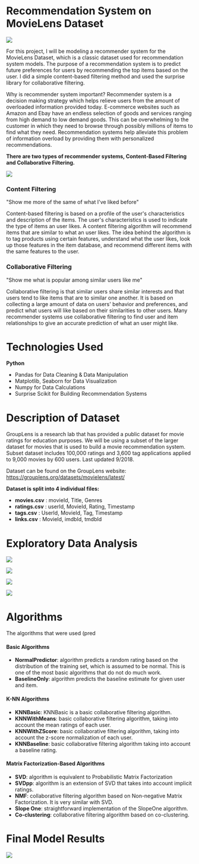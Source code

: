 # Recommendation System on MovieLens Dataset

![](https://github.com/ttam37/dsc-mod-4-project-v2-1-onl01-dtsc-ft-052620/blob/master/images/recommender-system-for-movie-recommendation.jpg)

For this project, I will be modeling a recommender system for the MovieLens Dataset, which is a classic dataset used for recommendation system models. The purpose of a recommendation system is to predict future preferences for users by recommending the top items based on the user. I did a simple content-based filtering method and used the surprise library for collaborative filtering.

Why is recommender system important? Recommender system is a decision making strategy which helps relieve users from the amount of overloaded information provided today. E-commerce websites such as Amazon and Ebay have an endless selection of goods and services ranging from high demand to low demand goods. This can be overwhelming to the customer in which they need to browse through possibly millions of items to find what they need. Recommendation systems help alleviate this problem of information overload by providing them with personalized recommendations.

**There are two types of recommender systems, Content-Based Filtering and Collaborative Filtering.**

![](https://github.com/ttam37/dsc-mod-4-project-v2-1-onl01-dtsc-ft-052620/blob/master/images/Content-based-filtering-vs-Collaborative-filtering-Source.png)

### Content Filtering

"Show me more of the same of what I've liked before"

Content-based filtering is based on a profile of the user's characteristics and description of the items. The user's characteristics is used to indicate the type of items an user likes. A content filtering algorithm will recommend items that are similar to what an user likes. The idea behind the algorithm is to tag products using certain features, understand what the user likes, look up those features in the item database, and recommend different items with the same features to the user.

### Collaborative Filtering

"Show me what is popular among similar users like me"

Collaborative filtering is that similar users share similar interests and that users tend to like items that are to similar one another. It is based on collecting a large amount of data on users' behavior and preferences, and predict what users will like based on their similarities to other users. Many recommender systems use collaborative filtering to find user and item relationships to give an accurate prediction of what an user might like.


# Technologies Used

**Python**
* Pandas for Data Cleaning & Data Manipulation
* Matplotlib, Seaborn for Data Visualization
* Numpy for Data Calculations
* Surprise Scikit for Building Recommendation Systems


# Description of Dataset

GroupLens is a research lab that has provided a public dataset for movie ratings for education purposes. We will be using a subset of the larger dataset for movies that is used to build a movie recommendation system. Subset dataset includes 100,000 ratings and 3,600 tag applications applied to 9,000 movies by 600 users. Last updated 9/2018.

Dataset can be found on the GroupLens website: https://grouplens.org/datasets/movielens/latest/

**Dataset is split into 4 individual files:**
* **movies.csv** : movieId, Title, Genres 
* **ratings.csv** : userId, MovieId, Rating, Timestamp
* **tags.csv** : UserId, MovieId, Tag, Timestamp
* **links.csv** : MovieId, imdbId, tmdbId


# Exploratory Data Analysis

![](https://github.com/ttam37/dsc-mod-4-project-v2-1-onl01-dtsc-ft-052620/blob/master/images/frequency_number_ratings_per_user.png)

![](https://github.com/ttam37/dsc-mod-4-project-v2-1-onl01-dtsc-ft-052620/blob/master/images/movie_count_per_genre.png)

![](https://github.com/ttam37/dsc-mod-4-project-v2-1-onl01-dtsc-ft-052620/blob/master/images/total_count_movies_per_rating.png)

![](https://github.com/ttam37/dsc-mod-4-project-v2-1-onl01-dtsc-ft-052620/blob/master/images/average_rating_x_number_ratings.png)


# Algorithms

The algorithms that were used (pred

#### Basic Algorithms
* **NormalPredictor**: algorithm predicts a random rating based on the distribution of the training set, which is assumed to be normal. This is one of the most basic algorithms that do not do much work.
* **BaselineOnly**: algorithm predicts the baseline estimate for given user and item.

#### K-NN Algorithms
* **KNNBasic**: KNNBasic is a basic collaborative filtering algorithm.
* **KNNWithMeans**: basic collaborative filtering algorithm, taking into account the mean ratings of each user.
* **KNNWithZScore**: basic collaborative filtering algorithm, taking into account the z-score normalization of each user.
* **KNNBaseline**: basic collaborative filtering algorithm taking into account a baseline rating.

#### Matrix Factorization-Based Algorithms
* **SVD**: algorithm is equivalent to Probabilistic Matrix Factorization
* **SVDpp**: algorithm is an extension of SVD that takes into account implicit ratings.
* **NMF**: collaborative filtering algorithm based on Non-negative Matrix Factorization. It is very similar with SVD.
* **Slope One**: straightforward implementation of the SlopeOne algorithm.
* **Co-clustering**: collaborative filtering algorithm based on co-clustering.


# Final Model Results

![](https://github.com/ttam37/dsc-mod-4-project-v2-1-onl01-dtsc-ft-052620/blob/master/images/algorithm_best_rmse.png)




